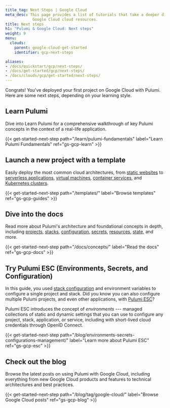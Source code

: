 ```yaml
---
title_tag: Next Steps | Google Cloud
meta_desc: This page provides a list of tutorials that take a deeper dive into
            Google Cloud cloud resources.
title: Next steps
h1: "Pulumi & Google Cloud: Next steps"
weight: 9
menu:
  clouds:
    parent: google-cloud-get-started
    identifier: gcp-next-steps

aliases:
- /docs/quickstart/gcp/next-steps/
- /docs/get-started/gcp/next-steps/
- /docs/clouds/gcp/get-started/next-steps/
---
```


Congrats! You've deployed your first project on Google Cloud with Pulumi. Here are some next steps, depending on your learning style.

## Learn Pulumi

Dive into Learn Pulumi for a comprehensive walkthrough of key Pulumi concepts in the context of a real-life application.

{{< get-started-next-step path="/learn/pulumi-fundamentals" label="Learn Pulumi Fundamentals" ref="gs-gcp-learn" >}}

## Launch a new project with a template

Easily deploy the most common cloud architectures, from [static websites](/templates/static-website/gcp/) to [serverless applications](/templates/serverless-application/gcp/), [virtual machines](/templates/virtual-machine/gcp/), [container services](/templates/container-service/gcp/), and [Kubernetes clusters](/templates/kubernetes/gcp/).

{{< get-started-next-step path="/templates/" label="Browse templates" ref="gs-gcp-guides" >}}

## Dive into the docs

Read more about Pulumi's architecture and foundational concepts in depth, including [projects](/docs/concepts/projects/), [stacks](/docs/concepts/stack/), [configuration](/docs/concepts/config/), [secrets](/docs/concepts/secrets/), [resources](/docs/concepts/resources/), [state](/docs/concepts/state/), and more.

{{< get-started-next-step path="/docs/concepts/" label="Read the docs" ref="gs-gcp-docs" >}}

## Try Pulumi ESC (Environments, Secrets, and Configuration)

In this guide, you used [stack configuration](/docs/concepts/config/) and environment variables to configure a single project and stack. Did you know you can also configure multiple Pulumi projects, and even other applications, with [Pulumi ESC](/product/esc/)?

Pulumi ESC introduces the concept of _environments_ --- managed collections of static and dynamic settings that you can use to configure any project, stack, application, or service, including with short-lived cloud credentials through OpenID Connect.

{{< get-started-next-step path="/blog/environments-secrets-configurations-management/" label="Learn more about Pulumi ESC" ref="gs-gcp-esc" >}}

## Check out the blog

Browse the latest posts on using Pulumi with Google Cloud, including everything from new Google Cloud products and features to technical architectures and best practices.

{{< get-started-next-step path="/blog/tag/google-cloud/" label="Browse Google Cloud posts" ref="gs-gcp-blog" >}}
